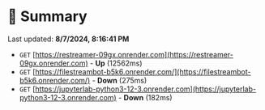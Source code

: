 # 📖 Summary
Last updated: **8/7/2024, 8:16:41 PM**

- `GET` [https://restreamer-09gx.onrender.com](https://restreamer-09gx.onrender.com) - **Up** (12562ms)
- `GET` [https://filestreambot-b5k6.onrender.com/](https://filestreambot-b5k6.onrender.com/) - **Down** (275ms)
- `GET` [https://jupyterlab-python3-12-3.onrender.com](https://jupyterlab-python3-12-3.onrender.com) - **Down** (182ms)
